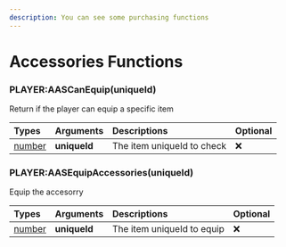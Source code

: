 ```yaml
---
description: You can see some purchasing functions
---
```

# Accessories Functions

### PLAYER:AASCanEquip(uniqueId)
Return if the player can equip a specific item

| Types | Arguments | Descriptions | Optional |
| :--- | :--- | :--- | :--- |
| [number](https://www.lua.org/pil/2.3.html) | **uniqueId** | The item uniqueId to check | ❌ |

### PLAYER:AASEquipAccessories(uniqueId)
Equip the accesorry

| Types | Arguments | Descriptions | Optional |
| :--- | :--- | :--- | :--- |
| [number](https://www.lua.org/pil/2.3.html) | **uniqueId** | The item uniqueId to equip | ❌ |